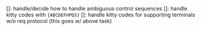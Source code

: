 []: handle/decide how to handle ambiguous control sequences
[]: handle kitty codes with `{ABCDEFHPQS}`
[]: handle kitty codes for supporting terminals w/o req protocol (this goes w/ above task)



